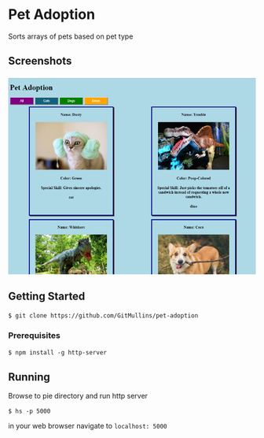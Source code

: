 # Pet Adoption
Sorts arrays of pets based on pet type

## Screenshots
![image of pets](https://raw.githubusercontent.com/GitMullins/pet-adoption/master/Screenshot.png)

## Getting Started
```
$ git clone https://github.com/GitMullins/pet-adoption
```
### Prerequisites
```
$ npm install -g http-server
```
## Running
Browse to pie directory and run http server  
```
$ hs -p 5000
```

in your web browser navigate to `localhost: 5000`
